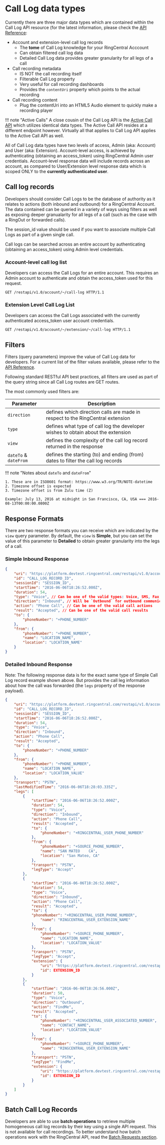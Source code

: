 # Call Log data types

Currently there are three major data types which are contained within the Call Log API resource (for the latest information, please check the [API Reference](https://developers.ringcentral.com/api-docs/latest/index.html#!#RefCallLogInfo.html):

* Account and extension-level call log records
    * The **tome** of Call Log knowledge for your RingCentral Acccount
    * Can obtain filtered call log data
    * Detailed Call Log data provides greater granularity for all legs of a call
* Call recording metadata
    * IS NOT the call recording itself
    * Filterable Call Log property
    * Very useful for call recording dashboards
    * Provides the `contentUri` property which points to the actual recording
* Call recording content
    * Plug the contentUri into an HTML5 Audio element to quickly make a recording player

!!! note "Active Calls"
    A close cousin of the Call Log API is the [Active Call API](../../finding-active-calls/) which utilizes identical data types. The Active Call API resides at a different endpoint however. Virtually all that applies to Call Log API applies to the Active Call API as well. 

All of Call Log data types have two levels of access, Admin (aka: Account) and User (aka: Extension). Account-level access, is achieved by authenticating (obtaining an access_token) using RingCentral Admin user credentials. Account-level response data will include records across an account, as compared to User/Extension level response data which is scoped ONLY to the **currently authenticated user**.

## Call log records

Developers should consider Call Logs to be the database of authority as it relates to actions (both inbound and outbound) for a RingCentral Account. The data contained can be queried in a variety of ways using filters as well as exposing deeper granualarity for all legs of a call (such as the case with a RingOut or forwarded calls).

The session_id value should be used if you want to associate multiple Call Logs as part of a given single call.

Call logs can be searched across an entire account by authenticating (obtaining an access_token) using Admin level credentials.

### Account-level call log list

Developers can access the Call Logs for an entire account. This requires an Admin account to authenticate and obtain the access_token used for this request.

```http
GET /restapi/v1.0/account/~/call-log HTTP/1.1
```

### Extension Level Call Log List

Developers can access the Call Logs associated with the currently authenticated access_token user account credentials.

```http
GET /restapi/v1.0/account/~/extension/~/call-log HTTP/1.1
```

## Filters

Filters (query parameters) improve the value of Call Log data for developers. For a current list of the filter values available, please refer to the [API Reference](https://developers.ringcentral.com/api-docs/latest/index.html#!#RefGetExtensionCallLog). 

Following standard RESTful API best practices, all filters are used as part of the query string since all Call Log routes are GET routes.

The most commonly used filters are:

| Parameter | Description |
|-|-|
| `direction` | defines which direction calls are made in respect to the RingCentral extension |
| `type` | defines what type of call log the developer wishes to obtain about the extension |
| `view` | defines the complexity of the call log record returned in the response |
| `dateTo` & `dateFrom` | defines the starting (to) and ending (from) dates to filter the call log records |

!!! note "Notes about `dateTo` and `dateFrom`"
    
    1. These are in ISO8601 format: https://www.w3.org/TR/NOTE-datetime
    2. Timezone offset is expected
    3. Timezone offset is from Zulu time (Z)
    
    Example: July 13, 2016 at midnight in San Francisco, CA, USA === 2016-08-13T00:00:00.0800Z

## Response Formats

There are two response formats you can receive which are indicated by the `view` query parameter. By default, the `view` is **Simple**, but you can set the value of this parameter to **Detailed** to obtain greater granularity into the legs of a call.

### Simple Inbound Response

```json
{
    "uri": "https://platform.devtest.ringcentral.com/restapi/v1.0/account/ACCOUNT_ID/call-log/CALL_LOG_RECORD_ID?view=Simple",
    "id": "CALL_LOG_RECORD_ID",
    "sessionId": "SESSION_ID",
    "startTime": "2016-06-06T18:26:52.000Z",
    "duration": 54,
    "type": "Voice", // Can be one of the valid types: Voice, SMS, Fax, etc...
    "direction": "Inbound", // Will be `Outbound` for outbound communications
    "action": "Phone Call", // Can be one of the valid call actions
    "result": "Accepted", // Can be one of the valid call results
    "to": {
        "phoneNumber": "+PHONE_NUMBER"
    },
    "from": {
        "phoneNumber": "+PHONE_NUMBER",
        "name": "LOCATION_NAME",
        "location": "LOCATION_NAME"
    }
}
```

### Detailed Inbound Response

Note: The following response data is for the exact same type of Simple Call Log record example shown above. But provides the call leg information about how the call was forwarded (the `legs` property of the response payload).

```json
{
    "uri": "https://platform.devtest.ringcentral.com/restapi/v1.0/account/ACCOUNT_ID/call-log/CALL_LOG_RECORD_ID?view=Detailed",
    "id": "CALL_LOG_RECORD_ID",
    "sessionId": "SESSION_ID",
    "startTime": "2016-06-06T18:26:52.000Z",
    "duration": 54,
    "type": "Voice",
    "direction": "Inbound",
    "action": "Phone Call",
    "result": "Accepted",
    "to": {
        "phoneNumber": "+PHONE_NUMBER"
    },
    "from": {
        "phoneNumber": "+PHONE_NUMBER",
        "name": "LOCATION_NAME",
        "location": "LOCATION_VALUE"
    },
    "transport": "PSTN",
    "lastModifiedTime": "2016-06-06T18:28:03.335Z",
    "legs": [
        {
            "startTime": "2016-06-06T18:26:52.000Z",
            "duration": 54,
            "type": "Voice",
            "direction": "Inbound",
            "action": "Phone Call",
            "result": "Accepted",
            "to": {
                "phoneNumber": "+RINGCENTRAL_USER_PHONE_NUMBER"
            },
            "from": {
                "phoneNumber": "+SOURCE_PHONE_NUMBER",
                "name": "SAN MATEO    CA",
                "location": "San Mateo, CA"
            },
            "transport": "PSTN",
            "legType": "Accept"
        },
        {
            "startTime": "2016-06-06T18:26:52.000Z",
            "duration": 54,
            "type": "Voice",
            "direction": "Inbound",
            "action": "Phone Call",
            "result": "Accepted",
            "to": {
            "phoneNumber": "+RINGCENTRAL_USER_PHONE_NUMBER",
                "name": "RINGCENTRAL_USER_EXTENSION_NAME"
            },
            "from": {
                "phoneNumber": "+SOURCE_PHONE_NUMBER",
                "name": "LOCATION_NAME",
                "location": "LOCATION_VALUE"
            },
            "transport": "PSTN",
            "legType": "Accept",
            "extension": {
                "uri": "https://platform.devtest.ringcentral.com/restapi/v1.0/account/ACCOUNT_ID/extension/EXTENSION_ID",
                "id": EXTENSION_ID
            }
        },
        {
            "startTime": "2016-06-06T18:26:56.000Z",
            "duration": 50,
            "type": "Voice",
            "direction": "Outbound",
            "action": "FindMe",
            "result": "Accepted",
            "to": {
                "phoneNumber": "+RINGCENTRAL_USER_ASSOCIATED_NUMBER",
                "name": "CONTACT_NAME",
                "location": "LOCATION_VALUE"
            },
            "from": {
                "phoneNumber": "+SOURCE_PHONE_NUMBER",
                "name": "RINGCENTRAL_USER_EXTENSION_NAME"
            },
            "transport": "PSTN",
            "legType": "FindMe",
            "extension": {
                "uri": "https://platform.devtest.ringcentral.com/restapi/v1.0/account/ACCOUNT_ID/extension/EXTENSION_ID",
                "id": EXTENSION_ID
            }
        }
    ]
}
```

## Batch Call Log Records

Developers are able to use __batch operations__ to retrieve multiple homogeneous call log records by their key using a single API request. This is not available for call recordings. To better understand how batch operations work with the RingCentral API, read the [Batch Requests section](https://developers.ringcentral.com/api-reference/Batch-Requests).


